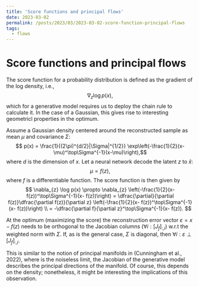 ```yaml
---
title: 'Score functions and principal flows'
date: 2023-03-02
permalink: /posts/2023/03/2023-03-02-score-function-principal-flows
tags:
  - flows
---
```


# Score functions and principal flows

The score function for a probability distribution is defined as the gradient of the log density, i.e.,
 $$ \nabla_z \log p(x), $$
 which for a generative model requires us to deploy the chain rule to calculate it. In the case of  a Gaussian, this gives rise to interesting geometricl properties in the optimum.

 Assume a Gaussian density centered around the reconstructed sample as mean $\mu$ and covariance $\Sigma$:
  $$ p(x) = \frac{1}{(2\pi)^{d/2}|\Sigma|^{1/2}} \exp\left(-\frac{1}{2}(x-\mu)^\top\Sigma^{-1}(x-\mu)\right),$$
  where $d$ is the dimension of $x$. Let a neural network decode the latent $z$ to $\hat{x}$:
  $$ \mu = f(z), $$
  where $f$ is a differentiable function. The score function is then given by
  $$ \nabla_{z} \log p(x) \propto \nabla_{z} \left(-\frac{1}{2}(x- f(z))^\top\Sigma^{-1}(x- f(z))\right) 
   = \dfrac{\partial}{\partial f(z)}\dfrac{\partial f(z)}{\partial z}  \left(-\frac{1}{2}(x- f(z))^\top\Sigma^{-1}(x- f(z))\right) \\
   = -\dfrac{\partial f}{\partial z}^\top\Sigma^{-1}(x- f(z)). $$

   At the optimum (maximizing the score) the reconstruction error vector $\varepsilon = x - f(z)$ needs to be orthogonal to the Jacobian columns ($\forall i : [J_f]_{:, i}$) w.r.t the weighted norm with $\Sigma$. If, as is the general case, $\Sigma$ is diagonal, then $\forall i: \varepsilon \perp [J_f]_{:, i}$.

   This is similar to the notion of principal manifolds in (Cunningham et al., 2022), where is the noiseless limit, the Jacobian of the generative model describes the principal directions of the manifold. Of course, this depends on the density; nonetheless, it might be interesting the implications of this observation.